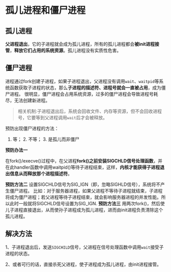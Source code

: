 # 孤儿进程和僵尸进程

## 孤儿进程

**父进程退出**，它的子进程就会成为孤儿进程，所有的孤儿进程都会**被init进程接管**，**释放它们占用的系统资源**。孤儿进程没有实质性危害。

## 僵尸进程

进程通过fork创建子进程，如果子进程退出，父进程没有调用`wait`、`waitpid`等系统函数获取子进程的状态，那么**子进程的描述符、进程号就会一直被占用**，成为僵尸进程。
 很明显，僵尸进程会占用系统资源，过多的僵尸进程会导致进程号耗尽，无法创建新进程。

> 相关机制:子进程退出后，系统会回收文件、内存等资源，但不会回收进程号，它要等到父进程调用`wait`后才会被释放。

预防出现僵尸进程的方法：
1. 等； 2. 不等； 3. 是孤儿而非僵尸

**预防办法一**

在fork()/execve()过程中，在父进程**fork()之前安装SIGCHLD信号处理函数**，并在此handler函数中调用waitpid()等待子进程结束，这样，**内核才能获得子进程退出信息从而释放那个进程描述符**。

**预防方法二**
设置SIGCHLD信号为SIG_IGN（即，忽略SIGHLD信号），系统将不产生僵尸进程。
比如：对于服务器进程，如果父进程不等待子进程就结束，子进程将成为僵尸进程；若父进程等待子进程结束，就会影响服务器进程的并发性能。所以此时一般就将SIGCHLD信号设置为SIG_IGN.
**预防方法三**
用两次fork()，然后使儿子进程直接退出，从而使孙子进程成为孤儿进程，进而由init进程负责清除这个孤儿进程。



## 解决方法

1、子进程退出后，发送`SIGCHILD`信号，父进程在信号处理函数中调用`wait`接受子进程的状态。

2、或者可行的话，直接杀死父进程，使子进程成为孤儿进程，由init进程接管。